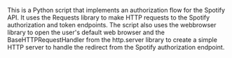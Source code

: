 This is a Python script that implements an authorization flow for the Spotify API. It uses the Requests library to make HTTP requests to the Spotify authorization and token endpoints. The script also uses the webbrowser library to open the user's default web browser and the BaseHTTPRequestHandler from the http.server library to create a simple HTTP server to handle the redirect from the Spotify authorization endpoint.